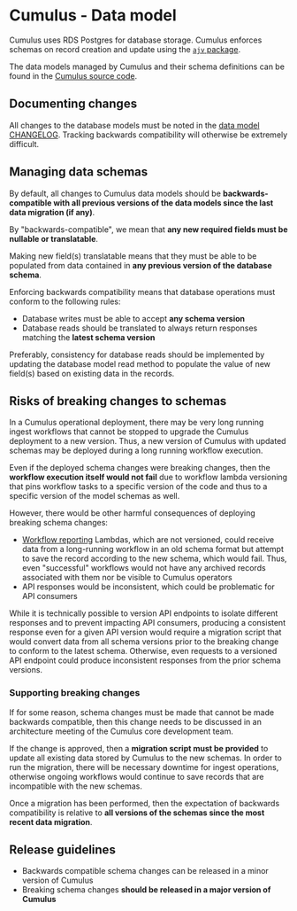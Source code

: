 # Cumulus - Data model

Cumulus uses RDS Postgres for database storage. Cumulus enforces schemas on record creation and update using the [`ajv` package](https://github.com/epoberezkin/ajv).

The data models managed by Cumulus and their schema definitions can be found in the [Cumulus source code](./packages/api/models/schemas.js).

## Documenting changes

All changes to the database models must be noted in the [data model CHANGELOG](./DATA_MODEL_CHANGELOG.md). Tracking backwards compatibility will otherwise be extremely difficult.

## Managing data schemas

By default, all changes to Cumulus data models should be **backwards-compatible with all previous versions of the data models since the last data migration (if any)**.

By "backwards-compatible", we mean that **any new required fields must be nullable or translatable**.

Making new field(s) translatable means that they must be able to be populated from data contained in **any previous version of the database schema**.

Enforcing backwards compatibility means that database operations must conform to the following rules:

- Database writes must be able to accept **any schema version**
- Database reads should be translated to always return responses matching the **latest schema version**

Preferably, consistency for database reads should be implemented by updating the database model read method to populate the value of new field(s) based on existing data in the records.

## Risks of breaking changes to schemas

In a Cumulus operational deployment, there may be very long running ingest workflows that cannot be stopped to upgrade the Cumulus deployment to a new version. Thus, a new version of Cumulus with updated schemas may be deployed during a long running workflow execution.

Even if the deployed schema changes were breaking changes, then the **workflow execution itself would not fail** due to workflow lambda versioning that pins workflow tasks to a specific version of the code and thus to a specific version of the model schemas as well.

However, there would be other harmful consequences of deploying breaking schema changes:

- [Workflow reporting](./docs/interfaces.md) Lambdas, which are not versioned, could receive data from a long-running workflow in an old schema format but attempt to save the record according to the new schema, which would fail. Thus, even "successful" workflows would not have any archived records associated with them nor be visible to Cumulus operators
- API responses would be inconsistent, which could be problematic for API consumers

While it is technically possible to version API endpoints to isolate different responses and to prevent impacting API consumers, producing a consistent response even for a given API version would require a migration script that would convert data from all schema versions prior to the breaking change to conform to the latest schema. Otherwise, even requests to a versioned API endpoint could produce inconsistent responses from the prior schema versions.

### Supporting breaking changes

If for some reason, schema changes must be made that cannot be made backwards compatible, then this change needs to be discussed in an architecture meeting of the Cumulus core development team.

If the change is approved, then a **migration script must be provided** to update all existing data stored by Cumulus to the new schemas. In order to run the migration, there will be necessary downtime for ingest operations, otherwise ongoing workflows would continue to save records that are incompatible with the new schemas.

Once a migration has been performed, then the expectation of backwards compatibility is relative to **all versions of the schemas since the most recent data migration**.

## Release guidelines

- Backwards compatible schema changes can be released in a minor version of Cumulus
- Breaking schema changes **should be released in a major version of Cumulus**
